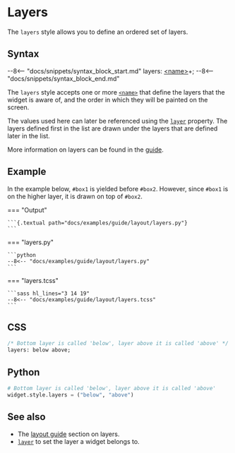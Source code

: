 # Layers

The `layers` style allows you to define an ordered set of layers.

## Syntax

--8<-- "docs/snippets/syntax_block_start.md"
layers: <a href="../../css_types/name">&lt;name&gt;</a>+;
--8<-- "docs/snippets/syntax_block_end.md"

The `layers` style accepts one or more [`<name>`](../css_types/name.md) that define the layers that the widget is aware of, and the order in which they will be painted on the screen.

The values used here can later be referenced using the [`layer`](./layer.md) property.
The layers defined first in the list are drawn under the layers that are defined later in the list.

More information on layers can be found in the [guide](../guide/layout.md#layers).

## Example

In the example below, `#box1` is yielded before `#box2`.
However, since `#box1` is on the higher layer, it is drawn on top of `#box2`.

[//]: # (NOTE: the example below also appears in the guide and 'layer.md'.)

=== "Output"

    ```{.textual path="docs/examples/guide/layout/layers.py"}
    ```

=== "layers.py"

    ```python
    --8<-- "docs/examples/guide/layout/layers.py"
    ```

=== "layers.tcss"

    ```sass hl_lines="3 14 19"
    --8<-- "docs/examples/guide/layout/layers.tcss"
    ```

## CSS

```sass
/* Bottom layer is called 'below', layer above it is called 'above' */
layers: below above;
```

## Python

```python
# Bottom layer is called 'below', layer above it is called 'above'
widget.style.layers = ("below", "above")
```

## See also

 - The [layout guide](../guide/layout.md#layers) section on layers.
 - [`layer`](./layer.md) to set the layer a widget belongs to.
